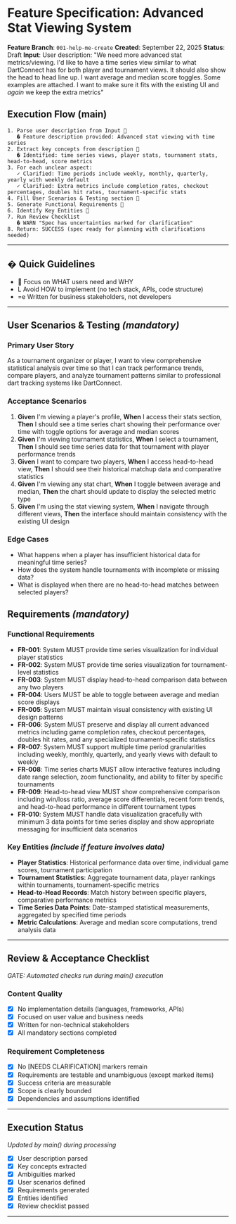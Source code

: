 # Feature Specification: Advanced Stat Viewing System

**Feature Branch**: `001-help-me-create`
**Created**: September 22, 2025
**Status**: Draft
**Input**: User description: "We need more advanced stat metrics/viewing. I'd like to have a time series view similar to what DartConnect has for both player and tournament views. It should also show the head to head line up. I want average and median score toggles. Some examples are attached. I want to make sure it fits with the existing UI and _again_ we keep the extra metrics"

## Execution Flow (main)
```
1. Parse user description from Input 
   � Feature description provided: Advanced stat viewing with time series
2. Extract key concepts from description 
   � Identified: time series views, player stats, tournament stats, head-to-head, score metrics
3. For each unclear aspect:
   ✓ Clarified: Time periods include weekly, monthly, quarterly, yearly with weekly default
   ✓ Clarified: Extra metrics include completion rates, checkout percentages, doubles hit rates, tournament-specific stats
4. Fill User Scenarios & Testing section 
5. Generate Functional Requirements 
6. Identify Key Entities 
7. Run Review Checklist
   � WARN "Spec has uncertainties marked for clarification"
8. Return: SUCCESS (spec ready for planning with clarifications needed)
```

---

## � Quick Guidelines
-  Focus on WHAT users need and WHY
- L Avoid HOW to implement (no tech stack, APIs, code structure)
- =e Written for business stakeholders, not developers

---

## User Scenarios & Testing *(mandatory)*

### Primary User Story
As a tournament organizer or player, I want to view comprehensive statistical analysis over time so that I can track performance trends, compare players, and analyze tournament patterns similar to professional dart tracking systems like DartConnect.

### Acceptance Scenarios
1. **Given** I'm viewing a player's profile, **When** I access their stats section, **Then** I should see a time series chart showing their performance over time with toggle options for average and median scores
2. **Given** I'm viewing tournament statistics, **When** I select a tournament, **Then** I should see time series data for that tournament with player performance trends
3. **Given** I want to compare two players, **When** I access head-to-head view, **Then** I should see their historical matchup data and comparative statistics
4. **Given** I'm viewing any stat chart, **When** I toggle between average and median, **Then** the chart should update to display the selected metric type
5. **Given** I'm using the stat viewing system, **When** I navigate through different views, **Then** the interface should maintain consistency with the existing UI design

### Edge Cases
- What happens when a player has insufficient historical data for meaningful time series?
- How does the system handle tournaments with incomplete or missing data?
- What is displayed when there are no head-to-head matches between selected players?

## Requirements *(mandatory)*

### Functional Requirements
- **FR-001**: System MUST provide time series visualization for individual player statistics
- **FR-002**: System MUST provide time series visualization for tournament-level statistics
- **FR-003**: System MUST display head-to-head comparison data between any two players
- **FR-004**: Users MUST be able to toggle between average and median score displays
- **FR-005**: System MUST maintain visual consistency with existing UI design patterns
- **FR-006**: System MUST preserve and display all current advanced metrics including game completion rates, checkout percentages, doubles hit rates, and any specialized tournament-specific statistics
- **FR-007**: System MUST support multiple time period granularities including weekly, monthly, quarterly, and yearly views with default to weekly
- **FR-008**: Time series charts MUST allow interactive features including date range selection, zoom functionality, and ability to filter by specific tournaments
- **FR-009**: Head-to-head view MUST show comprehensive comparison including win/loss ratio, average score differentials, recent form trends, and head-to-head performance in different tournament types
- **FR-010**: System MUST handle data visualization gracefully with minimum 3 data points for time series display and show appropriate messaging for insufficient data scenarios

### Key Entities *(include if feature involves data)*
- **Player Statistics**: Historical performance data over time, individual game scores, tournament participation
- **Tournament Statistics**: Aggregate tournament data, player rankings within tournaments, tournament-specific metrics
- **Head-to-Head Records**: Match history between specific players, comparative performance metrics
- **Time Series Data Points**: Date-stamped statistical measurements, aggregated by specified time periods
- **Metric Calculations**: Average and median score computations, trend analysis data

---

## Review & Acceptance Checklist
*GATE: Automated checks run during main() execution*

### Content Quality
- [x] No implementation details (languages, frameworks, APIs)
- [x] Focused on user value and business needs
- [x] Written for non-technical stakeholders
- [x] All mandatory sections completed

### Requirement Completeness
- [x] No [NEEDS CLARIFICATION] markers remain
- [x] Requirements are testable and unambiguous (except marked items)
- [x] Success criteria are measurable
- [x] Scope is clearly bounded
- [x] Dependencies and assumptions identified

---

## Execution Status
*Updated by main() during processing*

- [x] User description parsed
- [x] Key concepts extracted
- [x] Ambiguities marked
- [x] User scenarios defined
- [x] Requirements generated
- [x] Entities identified
- [x] Review checklist passed

---